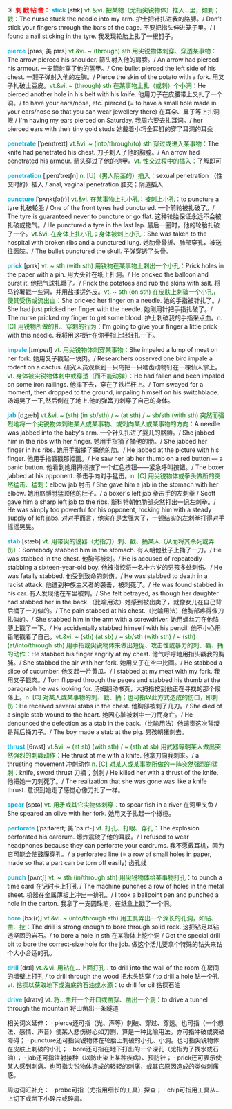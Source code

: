 ☀ <font color="red">**刺 戳 钻 凿：**</font>
<font color="sky blue">**stick**</font> [stɪk] 
<font color="rgb(227, 108, 9)">vt.＆vi. 把某物（尤指尖锐物体）推入…里，如刺；戳：</font>The nurse stuck the needle into my arm. 护士把针扎进我的胳膊。/ Don’t stick your fingers through the bars of the cage. 不要把指头伸进笼子里。/ I found a nail sticking in the tyre. 我发现轮胎上扎了一根钉子。
           
<font color="sky blue">**pierce**</font> [pɪəs; 美 pɪrs]
<font color="rgb(227, 108, 9)">vt.&vi. ~ (through) sth 用尖锐物体刺穿、穿透某事物：</font>The arrow pierced his shoulder. 箭头射入他的肩膀。/ An arrow had pierced his armour. 一支箭射穿了他的盔甲。/ One bullet pierced the left side of his chest. 一颗子弹射入他的左胸。/ Pierce the skin of the potato with a fork. 用叉子扎破土豆皮。<font color="rgb(227, 108, 9)">vt.&vi. ~ (through) sth 在某事物上扎（或刺）个小洞：</font>He pierced another hole in his belt with his knife. 他用刀子在皮腰带上又扎了一个洞。/ to have your ears/nose, etc. pierced (= to have a small hole made in your ears/nose so that you can wear jewellery there) 在耳朵、鼻子等上扎洞眼 / I'm having my ears pierced on Saturday. 我周六要去扎耳洞。/ her pierced ears with their tiny gold studs 她戴着小巧金耳钉的穿了耳洞的耳朵

<font color="sky blue">**penetrate**</font> [ˈpenɪtreɪt]
<font color="rgb(227, 108, 9)">vt.&vi. ~ (into/through/to) sth 穿过或进入某事物：</font>The knife had penetrated his chest. 刀子刺入了他的胸膛。/ An arrow had penetrated his armour. 箭头穿过了他的铠甲。<font color="rgb(227, 108, 9)">vt. 性交过程中的插入：</font>了解即可
                      
<font color="sky blue">**penetration**</font> [ˌpenɪˈtreɪʃn]
<font color="rgb(227, 108, 9)">n. [U]（男人阴茎的）插入：</font>sexual penetration （性交时的）插入 / anal, vaginal penetration 肛交；阴道插入

<font color="sky blue">**puncture**</font> [ˈpʌŋktʃə(r)]
<font color="rgb(227, 108, 9)">vt.&vi. 在某事物上扎小孔；被刺上小孔：</font>to puncture a tyre 扎破轮胎 / One of the front tyres had punctured. 一个前轮被扎破了。/ The tyre is guaranteed never to puncture or go flat. 这种轮胎保证永远不会被扎破或撒气。/ He punctured a tyre in the last lap. 最后一圈时，他的轮胎扎破了一个。<font color="rgb(227, 108, 9)">vt.&vi. 在身体上扎小孔；身体被刺上小孔：</font>She was taken to the hospital with broken ribs and a punctured lung. 她肋骨骨折、肺部穿孔，被送往医院。/ The bullet punctured the skull. 子弹穿透了头骨。
            
<font color="sky blue">**prick**</font> [prɪk]
<font color="rgb(227, 108, 9)">vt. ~ sth (with sth) 用锐物在某事物上刺出一个小孔：</font>Prick holes in the paper with a pin. 用大头针在纸上扎洞。/ He pricked the balloon and burst it. 他把气球扎爆了。/ Prick the potatoes and rub the skins with salt. 将马铃薯戳一些洞，并用盐揉搓外皮。<font color="rgb(227, 108, 9)">vt. ~ sth (on sth) 在皮肤上刺破一个小孔，使其受伤或流出血：</font>She pricked her finger on a needle. 她的手指被针扎了。/ She had just pricked her finger with the needle. 她刚用针把手指扎破了。/ The nurse pricked my finger to get some blood. 护士刺破我的手指采点血。<font color="rgb(227, 108, 9)">n. [C] 用锐物所做的扎、穿刺的行为：</font>I'm going to give your finger a little prick with this needle. 我将用这根针在你手指上轻轻扎一下。

<font color="sky blue">**impale**</font> [ɪmˈpeɪl]
<font color="rgb(227, 108, 9)">vt. 用尖锐物体刺穿某事物：</font>She impaled a lump of meat on her fork. 她用叉子戳起一块肉。/ Researchers observed one bird impale a rodent on a cactus. 研究人员观察到一只鸟把一只啮齿动物钉在一棵仙人掌上。<font color="rgb(227, 108, 9)">vt. 身体被尖锐物体刺中或穿透（而不能动弹）：</font>He had fallen and been impaled on some iron railings. 他摔下去，穿在了铁栏杆上。/ Tom swayed for a moment, then dropped to the ground, impaling himself on his switchblade. 汤姆晃了一下,然后倒在了地上,他的弹簧刀刺穿了自己的身体。
           
<font color="sky blue">**jab**</font> [dʒæb]
<font color="rgb(227, 108, 9)">vt.&vi. ~ (sth) (in sb/sth) / ~ (at sth) / ~ sb/sth (with sth) 突然而强烈地将一个尖锐物体刺进某人或某事物、或刺向某人或某事物的方向：</font>A needle was jabbed into the baby's arm. 一个针头扎进了婴儿的胳膊。/ She jabbed him in the ribs with her finger. 她用手指捅了捅他的肋。/ She jabbed her finger in his ribs. 她用手指捅了捅他的肋。/ He jabbed at the picture with his finger. 他用手指戳戳那幅画。/ He saw her jab her thumb on a red button — a panic button. 他看到她用拇指按了一个红色按钮——紧急呼叫按钮。/ The boxer jabbed at his opponent. 拳击手向对手猛击。<font color="rgb(227, 108, 9)">n. [C] 用尖锐物体或拳头做所的突然猛击、猛刺：</font>elbow jab 肘击 / She gave him a jab in the stomach with her elbow. 她用胳膊肘猛顶他的肚子。/ a boxer's left jab 拳击手的左刺拳 / Scott gave him a sharp left jab to the ribs. 斯科特朝他肋部突然打出一记左刺拳。/ He was simply too powerful for his opponent, rocking him with a steady supply of left jabs. 对对手而言，他实在是太强大了，一顿结实的左刺拳打得对手摇摇晃晃。
           
<font color="sky blue">**stab**</font> [stæb]
<font color="rgb(227, 108, 9)">vt. 用带尖的锐器（尤指刀）刺、戳、捅某人（从而将其杀死或弄伤）：</font>Somebody stabbed him in the stomach. 有人朝他肚子上捅了一刀。/ He was stabbed in the chest. 他胸部被刺。/ He is accused of repeatedly stabbing a sixteen-year-old boy. 他被指控将一名十六岁的男孩多处刺伤。/ He was fatally stabbed. 他受到致命的刺伤。/ He was stabbed to death in a racist attack. 他遭到种族主义者的袭击，被刺死了。/ He was found stabbed in his car. 有人发现他在车里被刺。/ She felt betrayed, as though her daughter had stabbed her in the back.（比喻用法）她感到被出卖了，就像女儿在自己背后捅了一刀似的。/ The pain stabbed at his chest.（比喻用法）他胸部疼得像刀扎似的。/ She stabbed him in the arm with a screwdriver. 她用螺丝刀在他胳膊上戳了一下。/ He accidentally stabbed himself with his pencil. 他不小心用铅笔戳着了自己。<font color="rgb(227, 108, 9)">vt.&vi. ~ (sth) (at sb) / ~ sb/sth (with sth) / ~ (sth) (at/into/through sth) 用手指或尖锐物体来做出短促、攻击性或暴力的刺、戳、捅的动作：</font>He stabbed his finger angrily at my chest. 他气呼呼地用指头戳我的胸脯。/ She stabbed the air with her fork. 她用叉子在空中比画。/ He stabbed a slice of cucumber. 他叉起一片黄瓜。/ I stabbed at my meat with my fork. 我用叉子戳肉。/ Tom flipped through the pages and stabbed his thumb at the paragraph he was looking for. 汤姆翻动书页，大拇指按到他正在寻找的那个段落上。<font color="rgb(227, 108, 9)">n. [C] 对某人或某事物的刺、戳、捅；也可指以此方式造成的伤口，即刺伤：</font>He received several stabs in the chest. 他胸部被刺了几刀。/ She died of a single stab wound to the heart. 她因心脏被刺中一刀而身亡。/ He denounced the defection as a stab in the back.（比喻用法）他谴责这次背叛是背后捅刀子。/ The boy made a stab at the pig. 男孩朝猪刺去。
           
<font color="sky blue">**thrust**</font> [θrʌst]
<font color="rgb(227, 108, 9)">vt.&vi. ~ (at sb) (with sth) / ~ (sth at sb) 用武器等朝某人做出突然强烈的刺戳动作：</font>He thrust at me with a knife. 他拿刀向我刺来。/ a thrusting movement 冲刺动作 <font color="rgb(227, 108, 9)">n. [C] 对某人或某事物所做的一阵突然强烈的猛刺：</font>knife, sword thrust 刀捅；剑刺 / He killed her with a thrust of the knife. 他把她一刀刺死了。/ The realization that she was gone was like a knife thrust. 意识到她走了感觉心像刀扎了一样。

<font color="sky blue">**spear**</font> [spɪə] 
<font color="rgb(227, 108, 9)">vt. 用矛或其它尖物体刺穿：</font>to spear fish in a river 在河里叉鱼 / She speared an olive with her fork. 她用叉子扎起一个橄榄。 

<font color="sky blue">**perforate**</font> [ˈpɜ:fəreɪt; 美 ˈpɜ:rf-]
<font color="rgb(227, 108, 9)">vt. 打孔、打眼、穿孔：</font>The explosion perforated his eardrum. 爆炸震破了他的耳膜。/ I refused to wear headphones because they can perforate your eardrums. 我不愿戴耳机，因为它可能会使鼓膜穿孔。/ a perforated line (= a row of small holes in paper, made so that a part can be torn off easily) 齿孔线
           
<font color="sky blue">**punch**</font> [pʌntʃ]
<font color="rgb(227, 108, 9)">vt. ~ sth (in/through sth) 用尖锐物体给某事物打孔：</font>to punch a time card 在记时卡上打孔 / The machine punches a row of holes in the metal sheet. 机器在金属薄板上冲出一排孔。/ I took a ballpoint pen and punched a hole in the carton. 我拿了一支圆珠笔，在纸盒上戳了一个洞。

<font color="sky blue">**bore**</font> [bɔ:(r)]
<font color="rgb(227, 108, 9)">vt.&vi. ~ (into/through sth) 用工具弄出一个深长的孔洞，如钻、凿、挖：</font>The drill is strong enough to bore through solid rock. 这把钻足以钻透坚固的岩石。/ to bore a hole in sth 在某物体上挖个洞 / Get the special drill bit to bore the correct-size hole for the job. 做这个活儿要拿个特殊的钻头来钻个大小合适的孔。

<font color="sky blue">**drill**</font> [drɪl] 
<font color="rgb(227, 108, 9)">vt.＆vi. 用钻在…上面打孔：</font>to drill into the wall of the room 在房间的墙壁上打孔 / to drill through the wood 把木头钻穿 / to drill a hole 钻一个孔 <font color="rgb(227, 108, 9)">vt. 钻探以获取地下或海底的石油或水源：</font>to drill for oil 钻探石油

<font color="sky blue">**drive**</font> [draɪv] 
<font color="rgb(227, 108, 9)">vt. 将…凿开一个开口或凿穿、凿出一个洞：</font>to drive a tunnel through the mountain 将山凿出一条隧道

相关词义延伸：
· pierce还可指（光、声等）刺破、穿过、穿透。也可指（一个想法、感情、声音）使某人悲伤得心如刀割，算是一种比喻用法。亦可指冲破或突破障碍；
· puncture还可指尖锐物体在轮胎上刺破的小孔、小洞。也可指尖锐物体在皮肤上刺破的小孔；
· bore还可指在地下打出的一个深孔（尤指为了找水或石油）；
· jab还可指注射接种（以防止染上某种疾病）、预防针；
· prick还可表示使某人感到刺痛。也可指尖锐物体造成的轻轻的刺痛，或其它原因造成的类似刺痛感。

周边词汇补充：
· probe可指（尤指用细长的工具）探查；
· chip可指用工具从…上切下或凿下小碎片或碎屑。


